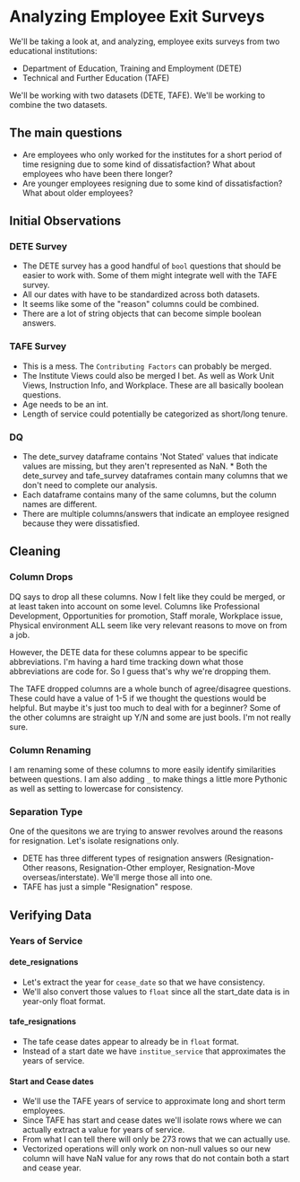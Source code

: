# Analyzing Employee Exit Surveys

We'll be taking a look at, and analyzing, employee exits surveys from two educational institutions:
* Department of Education, Training and Employment (DETE) 
* Technical and Further Education (TAFE)

We'll be working with two datasets (DETE, TAFE). We'll be working to combine the two datasets. 

## The main questions
* Are employees who only worked for the institutes for a short period of time resigning due to some kind of dissatisfaction? What about employees who have been there longer?
* Are younger employees resigning due to some kind of dissatisfaction? What about older employees?


## Initial Observations

### DETE Survey
* The DETE survey has a good handful of `bool` questions that should be easier to work with. Some of them might integrate well with the TAFE survey.  
* All our dates with have to be standardized across both datasets.  
* It seems like some of the "reason" columns could be combined.
* There are a lot of string objects that can become simple boolean answers.

### TAFE Survey
* This is a mess. The `Contributing Factors` can probably be merged.  
* The Institute Views could also be merged I bet. As well as Work Unit Views, Instruction Info, and Workplace. These are all basically boolean questions.  
* Age needs to be an int.  
* Length of service could potentially be categorized as short/long tenure.  

### DQ
* The dete_survey dataframe contains 'Not Stated' values that indicate values are missing, but they aren't represented as NaN.  * Both the dete_survey and tafe_survey dataframes contain many columns that we don't need to complete our analysis.  
* Each dataframe contains many of the same columns, but the column names are different.  
*  There are multiple columns/answers that indicate an employee resigned because they were dissatisfied.

## Cleaning

### Column Drops
DQ says to drop all these columns. Now I felt like they could be merged, or at least taken into account on some level. Columns like Professional Development, Opportunities for promotion, Staff morale, Workplace issue, Physical environment ALL seem like very relevant reasons to move on from a job. 

However, the DETE data for these columns appear to be specific abbreviations. I'm having a hard time tracking down what those abbreviations are code for. So I guess that's why we're dropping them. 

The TAFE dropped columns are a whole bunch of agree/disagree questions. These could have a value of 1-5 if we thought the questions would be helpful. But maybe it's just too much to deal with for a beginner? Some of the other columns are straight up Y/N and some are just bools. I'm not really sure.

### Column Renaming
I am renaming some of these columns to more easily identify similarities between questions. I am also adding `_` to make things a little more Pythonic as well as setting to lowercase for consistency.

### Separation Type
One of the quesitons we are trying to answer revolves around the reasons for resignation. Let's isolate resignations only.  
* DETE has three different types of resignation answers (Resignation-Other reasons, Resignation-Other employer, Resignation-Move overseas/interstate). We'll merge those all into one.  
* TAFE has just a simple "Resignation" respose.  


## Verifying Data

### Years of Service

#### dete_resignations
* Let's extract the year for `cease_date` so that we have consistency.  
* We'll also convert those values to `float` since all the start_date data is in year-only float format.  

#### tafe_resignations  

* The tafe cease dates appear to already be in `float` format.  
* Instead of a start date we have `institue_service` that approximates the years of service.  


#### Start and Cease dates

* We'll use the TAFE years of service to approximate long and short term employees.  
* Since TAFE has start and cease dates we'll isolate rows where we can actually extract a value for years of service.  
* From what I can tell there will only be 273 rows that we can actually use.  
* Vectorized operations will only work on non-null values so our new column will have NaN value for any rows that do not contain both a start and cease year.  


